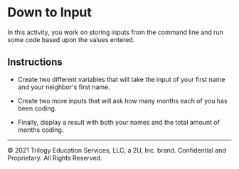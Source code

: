 # Down to Input

In this activity, you work on storing inputs from the command line and run some code based upon the values entered.

## Instructions

* Create two different variables that will take the input of your first name and your neighbor's first name.

* Create two more inputs that will ask how many months each of you has been coding.

* Finally, display a result with both your names and the total amount of months coding.

---

© 2021 Trilogy Education Services, LLC, a 2U, Inc. brand. Confidential and Proprietary. All Rights Reserved.
